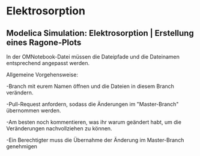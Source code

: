 # Elektrosorption

Modelica Simulation: Elektrosorption | Erstellung eines Ragone-Plots
-

In der OMNotebook-Datei müssen die Dateipfade und die Dateinamen entsprechend angepasst werden.

Allgemeine Vorgehensweise:

-Branch mit eurem Namen öffnen und die Dateien in diesem Branch verändern.

-Pull-Request anfordern, sodass die Änderungen im "Master-Branch" übernommen werden.

-Am besten noch kommentieren, was ihr warum geändert habt, um die Veränderungen nachvollziehen zu können.

-Ein Berechtigter muss die Übernahme der Änderung im Master-Branch genehmigen
